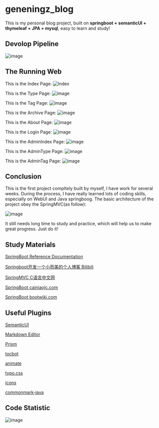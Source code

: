 # geneningz_blog
This is my personal blog project, built on **springboot + semanticUI + thymeleaf + JPA + mysql**, easy to learn and study!

## Devolop Pipeline
![image](https://user-images.githubusercontent.com/37908189/192479103-c2220933-e48f-4938-a00b-f1a5c268a663.png)


## The Running Web
This is the Index Page:
![Index](https://user-images.githubusercontent.com/37908189/192473385-8ab89057-94e7-40a2-82b5-3a22831a673d.png)


This is the Type Page:
![image](https://user-images.githubusercontent.com/37908189/192474002-ac960084-4362-4a13-a36c-8db134a6ef2f.png)



This is the Tag Page:
![image](https://user-images.githubusercontent.com/37908189/192474063-9595ced7-bfbc-4dbd-9fb7-2a61d1d16234.png)



This is the Archive Page:
![image](https://user-images.githubusercontent.com/37908189/192474112-e271c3bf-083d-4a05-8f01-c582ff6f1b28.png)



This is the About Page:
![image](https://user-images.githubusercontent.com/37908189/192474181-81d63788-284d-44f3-a5ba-68c21d2de1f7.png)



This is the Login Page:
![image](https://user-images.githubusercontent.com/37908189/192474261-5616ec77-e5dd-4de8-a33a-020d22976fca.png)



This is the AdminIndex Page:
![image](https://user-images.githubusercontent.com/37908189/192474338-e2b07bd1-3eb7-4ec0-8ab6-9e106d1532e9.png)



This is the AdminType Page:
![image](https://user-images.githubusercontent.com/37908189/192474401-36203751-560a-4270-b1d3-9d8f33de3157.png)



This is the AdminTag Page:
![image](https://user-images.githubusercontent.com/37908189/192474448-e7fa406a-f3f5-4594-8467-19413d5a5110.png)






## Conclusion
This is the first project compltely built by myself, I have work for several weeks. During the process, I have really learned lots of coding skills, especially on WebUI and Java springboog. The basic architecture of the project obey the SpringMVC(as follow):

![image](https://user-images.githubusercontent.com/37908189/192475398-d376c6a3-5eff-4ca4-b546-7dbc5d1caf6e.png)

It still needs long time to study and practice, which will help us to make great progress. Just do it!

## Study Materials

[SpringBoot Reference Documentation](https://docs.spring.io/spring-boot/docs/current/reference/htmlsingle/)

[Springboot开发一个小而美的个人博客 Bilibili](https://www.bilibili.com/video/BV1nE411r7TF/?p=1)

[SpringMVC C语言中文网](http://c.biancheng.net/spring_mvc/9669.html)

[SpringBoot cainiaojc.com](https://www.cainiaojc.com/springboot/springboot-aop.html)

[SpringBoot bootwiki.com](https://www.bootwiki.com/springboot/spring-boot-service-registration-with-eureka.html)


## Useful Plugins
[SemanticUI](https://semantic-ui.com/introduction/getting-started.html)

[Markdown Editor](https://pandao.github.io/editor.md/)

[Prism](https://github.com/PrismJS/prism)

[tocbot](https://tscanlin.github.io/tocbot/)

[animate](https://animate.style/)

[typo.css](https://github.com/sofish/typo.css)

[icons](https://fontawesome.com/icons)

[commonmark-java](https://github.com/commonmark/commonmark-java)


## Code Statistic
![image](https://user-images.githubusercontent.com/37908189/192687903-dce9fbb2-1fa6-4a03-8c5f-348e96f1d7e7.png)
